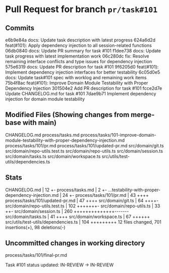 # Pull Request for branch `pr/task#101`

## Commits

e6b9e84a docs: Update task description with latest progress
624a6d2d feat(#101): Apply dependency injection to all session-related functions
06db0840 docs: Update PR summary for task #101
f1dee738 docs: Update task progress with latest implementation work
06c280dc fix: Resolve remaining interface conflicts and type issues for dependency injection
575e6319 docs: Update PR description for task #101
9f6205d0 feat(#101): Implement dependency injection interfaces for better testability
6c05d0e5 docs: Update task#101 spec with worklog and remaining work items
75b4f8ac feat(#101): Improve Domain Module Testability with Proper Dependency Injection
301504e2 Add PR description for task #101
fcce2d7e Update CHANGELOG.md for task #101
7dae9b71 Implement dependency injection for domain module testability

## Modified Files (Showing changes from merge-base with main)

CHANGELOG.md
process/tasks.md
process/tasks/101-improve-domain-module-testability-with-proper-dependency-injection.md
process/tasks/101/pr.md
process/tasks/101/updated-pr.md
src/domain/git.ts
src/domain/repo-utils.test.ts
src/domain/repo-utils.ts
src/domain/session.ts
src/domain/tasks.ts
src/domain/workspace.ts
src/utils/test-utils/dependencies.ts

## Stats

CHANGELOG.md | 12 +-
process/tasks.md | 2 +-
...testability-with-proper-dependency-injection.md | 24 +-
process/tasks/101/pr.md | 43 ++++
process/tasks/101/updated-pr.md | 47 ++++
src/domain/git.ts | 64 ++++-
src/domain/repo-utils.test.ts | 102 +++++++-
src/domain/repo-utils.ts | 33 ++-
src/domain/session.ts | 260 ++++++++++++++-------
src/domain/tasks.ts | 41 ++++
src/domain/workspace.ts | 67 ++++++
src/utils/test-utils/dependencies.ts | 104 +++++++++
12 files changed, 701 insertions(+), 98 deletions(-)

## Uncommitted changes in working directory

process/tasks/101/final-pr.md

Task #101 status updated: IN-REVIEW → IN-REVIEW
